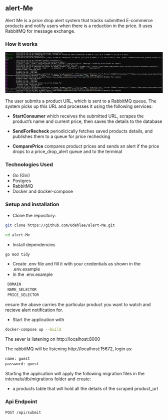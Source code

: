 ## alert-Me
Alert Me is a price drop alert system that tracks submitted E-commerce products and notify users when there is a reduction in the price. It uses RabbitMQ for message exchange.

### How it works

![Price_Drop Preview](assets/price_drop_image.png)

The user submits a product URL, which is sent to a RabbitMQ queue. The system picks up this URL and processes it using the following services:

- **StartConsumer** which receives the submitted URL, scrapes the product’s name and current price, then saves the details to the database

- **SendForRecheck** periodicically fetches saved products details, and publishes them to a queue for price rechecking

- **ComparePrice** compares product prices and sends an alert if the price drops to a price_drop_alert queue and to the terminal

### Technologies Used

- Go (Gin) 
- Postgres
- RabbitMQ
- Docker and docker-compose

### Setup and installation

- Clone the repository:

```sh 
git clone https://github.com/Udehlee/alert-Me.git
```
```sh
cd alert-Me
 ```
- Install dependencies 
```sh
go mod tidy
```

- Create .env file and fill it with your credentials as shown in the .env.example
- In the  .env.example
```sh
 DOMAIN
 NAME_SELECTOR
 PRICE_SELECTOR
```
ensure the above carries the particular product you want to watch and recieve alert notification for.

- Start the application with
 ```sh
 docker-compose up --build
```
The sever is listening on http://localhost:8000

The rabbitMQ will be listening http://localhost:15672, login as:

 ```sh
name: guest
password: guest
```

 Starting the application will apply  the following migration files in the internals/db/migrations folder and create:

- a products table that will hold all the details of the scraped product_url

### Api Endpoint

```sh
POST /api/submit
```